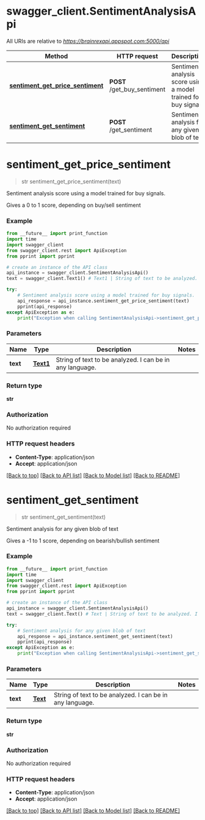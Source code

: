 # swagger_client.SentimentAnalysisApi

All URIs are relative to *https://brainrexapi.appspot.com:5000/api*

Method | HTTP request | Description
------------- | ------------- | -------------
[**sentiment_get_price_sentiment**](SentimentAnalysisApi.md#sentiment_get_price_sentiment) | **POST** /get_buy_sentiment | Sentiment analysis score using a model trained for buy signals.
[**sentiment_get_sentiment**](SentimentAnalysisApi.md#sentiment_get_sentiment) | **POST** /get_sentiment | Sentiment analysis for any given blob of text


# **sentiment_get_price_sentiment**
> str sentiment_get_price_sentiment(text)

Sentiment analysis score using a model trained for buy signals.

Gives a 0 to 1 score, depending on buy/sell sentiment

### Example
```python
from __future__ import print_function
import time
import swagger_client
from swagger_client.rest import ApiException
from pprint import pprint

# create an instance of the API class
api_instance = swagger_client.SentimentAnalysisApi()
text = swagger_client.Text1() # Text1 | String of text to be analyzed. I can be in any language.

try:
    # Sentiment analysis score using a model trained for buy signals.
    api_response = api_instance.sentiment_get_price_sentiment(text)
    pprint(api_response)
except ApiException as e:
    print("Exception when calling SentimentAnalysisApi->sentiment_get_price_sentiment: %s\n" % e)
```

### Parameters

Name | Type | Description  | Notes
------------- | ------------- | ------------- | -------------
 **text** | [**Text1**](Text1.md)| String of text to be analyzed. I can be in any language. | 

### Return type

**str**

### Authorization

No authorization required

### HTTP request headers

 - **Content-Type**: application/json
 - **Accept**: application/json

[[Back to top]](#) [[Back to API list]](../README.md#documentation-for-api-endpoints) [[Back to Model list]](../README.md#documentation-for-models) [[Back to README]](../README.md)

# **sentiment_get_sentiment**
> str sentiment_get_sentiment(text)

Sentiment analysis for any given blob of text

Gives a -1 to 1 score, depending on bearish/bullish sentiment

### Example
```python
from __future__ import print_function
import time
import swagger_client
from swagger_client.rest import ApiException
from pprint import pprint

# create an instance of the API class
api_instance = swagger_client.SentimentAnalysisApi()
text = swagger_client.Text() # Text | String of text to be analyzed. I can be in any language.

try:
    # Sentiment analysis for any given blob of text
    api_response = api_instance.sentiment_get_sentiment(text)
    pprint(api_response)
except ApiException as e:
    print("Exception when calling SentimentAnalysisApi->sentiment_get_sentiment: %s\n" % e)
```

### Parameters

Name | Type | Description  | Notes
------------- | ------------- | ------------- | -------------
 **text** | [**Text**](Text.md)| String of text to be analyzed. I can be in any language. | 

### Return type

**str**

### Authorization

No authorization required

### HTTP request headers

 - **Content-Type**: application/json
 - **Accept**: application/json

[[Back to top]](#) [[Back to API list]](../README.md#documentation-for-api-endpoints) [[Back to Model list]](../README.md#documentation-for-models) [[Back to README]](../README.md)

